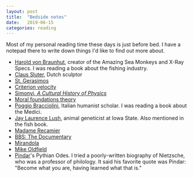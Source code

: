 ```yaml
---
layout: post
title:  "Bedside notes"
date:   2019-06-15
categories: reading
---
```


Most of my personal reading time these days is just before bed. I have a notepad there to write down things I'd like to find out more about.

* [Harold von Braunhut](https://en.wikipedia.org/wiki/Harold_von_Braunhut), creator of the Amazing Sea Monkeys and X-Ray Specs. I was reading a book about the fishing industry.
* [Claus Sluter](https://en.wikipedia.org/wiki/Claus_Sluter), Dutch sculptor
* [St. Gerasimos](https://en.wikipedia.org/wiki/Gerasimus_of_Kefalonia)
* [Criterion velocity](https://medium.com/@enagoski/despair-and-its-cure-1befc3ae8717)
* [Simonyi, _A Cultural History of Physics_](https://en.wikipedia.org/wiki/K%C3%A1roly_Simonyi)
* [Moral foundations theory](https://moralfoundations.org/)
* [Poggio Bracciolini](https://en.wikipedia.org/wiki/Poggio_Bracciolini), Italian humanist scholar. I was reading a book about the Medici.
* [Jay Laurence Lush](https://en.wikipedia.org/wiki/Jay_Laurence_Lush), animal geneticist at Iowa State. Also mentioned in the fish book.
* [Madame Recamier](https://en.wikipedia.org/wiki/Juliette_R%C3%A9camier)
* [BBS: The Documentary](http://www.bbsdocumentary.com/)
* [Mirandola](https://en.wikipedia.org/wiki/Giovanni_Pico_della_Mirandola)
* [Mike Oldfield](https://en.wikipedia.org/wiki/Mike_Oldfield)
* [Pindar](https://en.wikipedia.org/wiki/Pindar)'s Pythian Odes. I tried a poorly-written biography of Nietzsche, who was a professor of philology. It said his favorite quote was Pindar: "Become what you are, having learned what that is."
